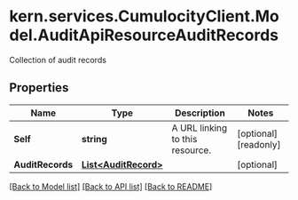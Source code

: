 # kern.services.CumulocityClient.Model.AuditApiResourceAuditRecords
Collection of audit records

## Properties

Name | Type | Description | Notes
------------ | ------------- | ------------- | -------------
**Self** | **string** | A URL linking to this resource. | [optional] [readonly] 
**AuditRecords** | [**List&lt;AuditRecord&gt;**](AuditRecord.md) |  | [optional] 

[[Back to Model list]](../README.md#documentation-for-models) [[Back to API list]](../README.md#documentation-for-api-endpoints) [[Back to README]](../README.md)

